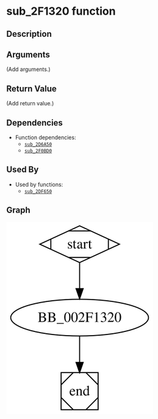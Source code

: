 # sub_2F1320 function

## Description


## Arguments

(Add arguments.)

## Return Value

(Add return value.)

## Dependencies

* Function dependencies:
  * [`sub_2D6A50`](sub_2D6A50.md)
  * [`sub_2F0BD0`](sub_2F0BD0.md)

## Used By

* Used by functions:
  * [`sub_2DF650`](sub_2DF650.md)

## Graph

![sub_2F1320 Graph](../svg/sub_2F1320.svg "sub_2F1320 Graph")
